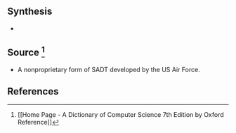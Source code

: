 ## Synthesis
- 
## Source [^1]
- A nonproprietary form of SADT developed by the US Air Force.
## References

[^1]: [[Home Page - A Dictionary of Computer Science 7th Edition by Oxford Reference]]